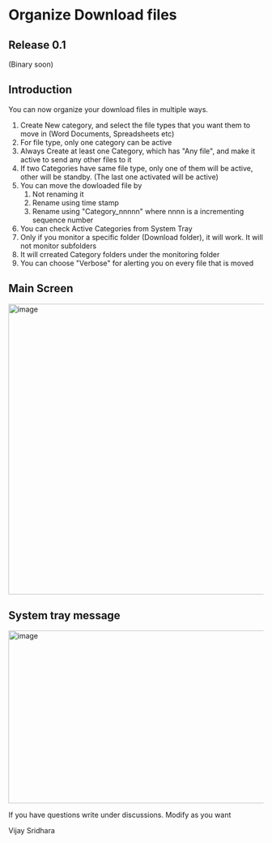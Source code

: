 # Organize Download files
## Release 0.1
(Binary soon)
## Introduction
You can now organize your download files in multiple ways. 
1. Create New category, and select the file types that you want them to move in (Word Documents, Spreadsheets etc)
2. For file type, only one category can be active
3. Always Create at least one Category, which has "Any file", and make it active to send any other files to it
4. If two Categories have same file type, only one of them will be active, other will be standby. (The last one activated will be active)
5. You can move the dowloaded file by
     1. Not renaming it
     2. Rename using time stamp
     3. Rename using "Category_nnnnn" where nnnn is a incrementing sequence number
6. You can check Active Categories from System Tray
7. Only if you monitor a specific folder (Download folder), it will work. It will not monitor subfolders
8. It will crreated Category folders under the monitoring folder
9. You can choose "Verbose" for alerting you on every file that is moved
## Main Screen


<img width="604" height="573" alt="image" src="https://github.com/user-attachments/assets/6c475b93-3b80-4527-93d8-af7812cab9d8" />

## System tray message

<img width="509" height="341" alt="image" src="https://github.com/user-attachments/assets/e3bb5d16-2a8c-43c8-9d3d-57383de473ae" />

If you have questions write under discussions. Modify as you want 

Vijay Sridhara
